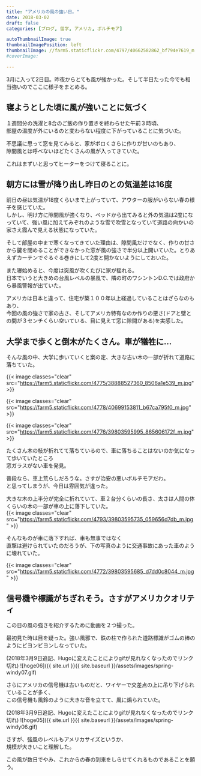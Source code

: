 ```yaml
---
title: "アメリカの風の強い日。"
date: 2018-03-02
draft: false
categories: [ブログ, 留学, アメリカ, ボルチモア]

autoThumbnailImage: true
thumbnailImagePosition: left
thumbnailImage: //farm5.staticflickr.com/4797/40662582862_bf794e7619_m.jpg
#coverImage:

---
```


3月に入って2日目。昨夜からとても風が強かった。そして半日たった今でも相当強いのでここに様子をまとめる。  

## 寝ようとした頃に風が強いことに気づく

１週間分の洗濯と8合のご飯の作り置きを終わらせた午前３時頃、  
部屋の温度が外にいるのと変わらない程度に下がっていることに気づいた。  

不思議に思って窓を見てみると、家がボロくさらに作りが甘いのもあり、  
隙間風とは呼べないほどたくさんの風が入ってきていた。  

これはまずいと思ってヒーターをつけて寝ることに。  

## 朝方には雪が降り出し昨日のとの気温差は16度

前日の昼は気温が18度くらいまで上がっていて、アウターの服がいらない春の様子を感じていた。  
しかし、明け方に隙間風が強くなり、ベッドから出てみると外の気温は2度になっていて、強い風に加えてみぞれのような雪で吹雪となっていて道路の向かいの家さえ霞んで見える状態になっていた。  

そして部屋の中まで寒くなってきていた理由は、隙間風だけでなく、作りの甘さから鍵を閉めることができなかった窓が風の強さで半分以上開いていた。とりあえずカーテンでぐるぐる巻きにして2度と開かないようにしておいた。  

また寝始めると、今度は突風が吹くたびに家が揺れる。  
日本でいうと大きめの台風レベルの暴風で、隣の町のワシントンD.C.では政府から暴風警報が出ていた。  

アメリカは日本と違って、住宅が築１００年以上経過していることはざらなのもあり、  
今回の風の強さで家の古さ、そしてアメリカ特有なのか作りの悪さ(ドアと壁との間が３センチくらい空いている、目に見えて窓に隙間がある)を実感した。  


## 大学まで歩くと倒木がたくさん。車が犠牲に...

そんな風の中、大学に歩いていくと案の定、大きな古い木の一部が折れて道路に落ちていた。  

{{< image classes="clear" src="https://farm5.staticflickr.com/4775/38888527360_8506a1e539_m.jpg" >}}

{{< image classes="clear" src="https://farm5.staticflickr.com/4778/40699153811_b67ca795f0_m.jpg" >}}

{{< image classes="clear" src="https://farm5.staticflickr.com/4776/39803595995_865606172f_m.jpg" >}}

たくさん木の枝が折れてて落ちているので、車に落ちることはないのか気になって歩いていたところ  
窓ガラスがない車を発見。  

普段なら、車上荒らしだろうな。さすが治安の悪いボルチモアだわ。  
と思ってしまうが、今日は雰囲気が違った。  


大きな木の上半分が完全に折れていて、車２台分くらいの長さ、太さは人間の体くらいの木の一部が車の上に落下していた。  
{{< image classes="clear" src="https://farm5.staticflickr.com/4793/39803595735_059656d7db_m.jpg" >}}

そんなものが車に落下すれば、車も無事ではなく  
直撃は避けられていたのだろうが、下の写真のように交通事故にあった車のように壊れていた。  

{{< image classes="clear" src="https://farm5.staticflickr.com/4772/39803595685_d7dd0c8044_m.jpg" >}}

## 信号機や標識がちぎれそう。さすがアメリカクオリティ

この日の風の強さを紹介するために動画を２つ撮った。  

最初見た時は目を疑った。強い風邪で、鉄の柱で作られた道路標識がゴムの棒のようにビヨンビヨンしなっていた。  

(2018年3月9日追記、Hugoに変えたことによりgifが見れなくなったのでリンク切れ)
![hoge06]({{ site.url }}{{ site.baseurl }}/assets/images/spring-windy07.gif)  


さらにアメリカの信号機は古いものだと、ワイヤーで交差点の上に吊り下げられていることが多く、  
この信号機も風鈴のように大きな音を立てて、風に煽られていた。  

(2018年3月9日追記、Hugoに変えたことによりgifが見れなくなったのでリンク切れ)
![hoge05]({{ site.url }}{{ site.baseurl }}/assets/images/spring-windy06.gif)    

さすが、強風のレベルもアメリカサイズというか、  
規模が大きいこと理解した。  

この風が数日でやみ、これからの春の到来をしらせてくれるものであることを願う。  

